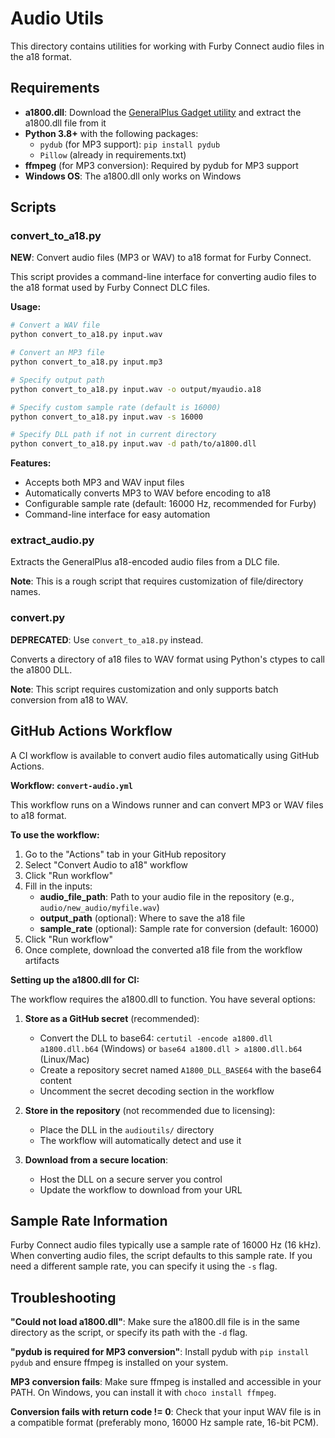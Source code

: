 # Audio Utils

This directory contains utilities for working with Furby Connect audio files in the a18 format.

## Requirements

- **a1800.dll**: Download the [GeneralPlus Gadget utility](http://www.generalplus.com/1LVlangLNxxSVyySNservice_n_support_d) and extract the a1800.dll file from it
- **Python 3.8+** with the following packages:
  - `pydub` (for MP3 support): `pip install pydub`
  - `Pillow` (already in requirements.txt)
- **ffmpeg** (for MP3 conversion): Required by pydub for MP3 support
- **Windows OS**: The a1800.dll only works on Windows

## Scripts

### convert_to_a18.py

**NEW**: Convert audio files (MP3 or WAV) to a18 format for Furby Connect.

This script provides a command-line interface for converting audio files to the a18 format used by Furby Connect DLC files.

**Usage:**
```bash
# Convert a WAV file
python convert_to_a18.py input.wav

# Convert an MP3 file
python convert_to_a18.py input.mp3

# Specify output path
python convert_to_a18.py input.wav -o output/myaudio.a18

# Specify custom sample rate (default is 16000)
python convert_to_a18.py input.wav -s 16000

# Specify DLL path if not in current directory
python convert_to_a18.py input.wav -d path/to/a1800.dll
```

**Features:**
- Accepts both MP3 and WAV input files
- Automatically converts MP3 to WAV before encoding to a18
- Configurable sample rate (default: 16000 Hz, recommended for Furby)
- Command-line interface for easy automation

### extract_audio.py

Extracts the GeneralPlus a18-encoded audio files from a DLC file.

**Note**: This is a rough script that requires customization of file/directory names.

### convert.py

**DEPRECATED**: Use `convert_to_a18.py` instead.

Converts a directory of a18 files to WAV format using Python's ctypes to call the a1800 DLL.

**Note**: This script requires customization and only supports batch conversion from a18 to WAV.

## GitHub Actions Workflow

A CI workflow is available to convert audio files automatically using GitHub Actions.

**Workflow: `convert-audio.yml`**

This workflow runs on a Windows runner and can convert MP3 or WAV files to a18 format.

**To use the workflow:**

1. Go to the "Actions" tab in your GitHub repository
2. Select "Convert Audio to a18" workflow
3. Click "Run workflow"
4. Fill in the inputs:
   - **audio_file_path**: Path to your audio file in the repository (e.g., `audio/new_audio/myfile.wav`)
   - **output_path** (optional): Where to save the a18 file
   - **sample_rate** (optional): Sample rate for conversion (default: 16000)
5. Click "Run workflow"
6. Once complete, download the converted a18 file from the workflow artifacts

**Setting up the a1800.dll for CI:**

The workflow requires the a1800.dll to function. You have several options:

1. **Store as a GitHub secret** (recommended):
   - Convert the DLL to base64: `certutil -encode a1800.dll a1800.dll.b64` (Windows) or `base64 a1800.dll > a1800.dll.b64` (Linux/Mac)
   - Create a repository secret named `A1800_DLL_BASE64` with the base64 content
   - Uncomment the secret decoding section in the workflow

2. **Store in the repository** (not recommended due to licensing):
   - Place the DLL in the `audioutils/` directory
   - The workflow will automatically detect and use it

3. **Download from a secure location**:
   - Host the DLL on a secure server you control
   - Update the workflow to download from your URL

## Sample Rate Information

Furby Connect audio files typically use a sample rate of 16000 Hz (16 kHz). When converting audio files, the script defaults to this sample rate. If you need a different sample rate, you can specify it using the `-s` flag.

## Troubleshooting

**"Could not load a1800.dll"**: Make sure the a1800.dll file is in the same directory as the script, or specify its path with the `-d` flag.

**"pydub is required for MP3 conversion"**: Install pydub with `pip install pydub` and ensure ffmpeg is installed on your system.

**MP3 conversion fails**: Make sure ffmpeg is installed and accessible in your PATH. On Windows, you can install it with `choco install ffmpeg`.

**Conversion fails with return code != 0**: Check that your input WAV file is in a compatible format (preferably mono, 16000 Hz sample rate, 16-bit PCM).